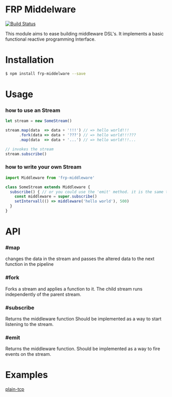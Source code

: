 # FRP Middelware 

[![Build Status](https://travis-ci.org/doodzik/frp-middleware.svg?branch=master)](https://travis-ci.org/doodzik/frp-middleware)

This module aims to ease building middleware DSL's.
It implements a basic functional reactive programming Interface.

# Installation

```bash
$ npm install frp-middelware --save
```

# Usage

### how to use an Stream
```javascript
let stream = new SomeStream()

stream.map(data  => data + '!!!') // => hello world!!!
      .fork(data => data + '???') // => hello world!!!???
      .map(data  => data + '...') // => hello world!!!...

// invokes the stream
stream.subscribe()
```

### how to write your own Stream
```javascript
import Middleware from 'frp-middleware'

class SomeStream extends Middleware {
  subscribe() { // or you could use the 'emit' method. it is the same thing
    const middleware = super.subscribe()
    setIntervall(() => middleware('hello world'), 500)
  }
}
```

# API

### \#map
changes the data in the stream and passes the altered data to the next function in the pipeline

### \#fork
Forks a stream and applies a function to it.
The child stream runs independently of the parent stream.

### \#subscribe
Returns the middleware function
Should be implemented as a way to start listening to the stream.

### \#emit
Returns the middleware function.
Should be implemented as a way to fire events on the stream.

# Examples

[plain-tcp](https://github.com/doodzik/plain-tcp)
